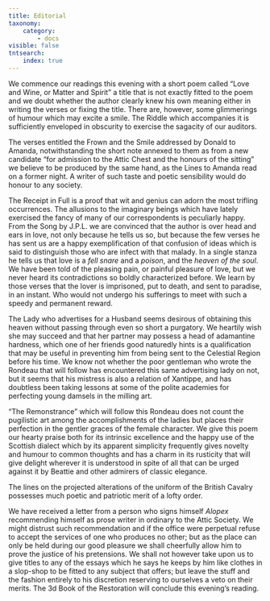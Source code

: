 ```yaml
---
title: Editorial
taxonomy:
    category:
        - docs
visible: false
tntsearch:
    index: true
---
```


We commence our readings this evening with a short poem called “Love and Wine, or Matter and Spirit” a title that is not exactly fitted to the poem and we doubt whether the author clearly knew his own meaning either in writing the verses or fixing the title. There are, however, some glimmerings of humour which may excite a smile. The Riddle which accompanies it is sufficiently enveloped in obscurity to exercise the sagacity of our auditors.

The verses entitled the Frown and the Smile addressed by Donald to Amanda, notwithstanding the short note annexed to them as from a new candidate “for admission to the Attic Chest and the honours of the sitting” we believe to be produced by the same hand, as the Lines to Amanda read on a former night. A writer of such taste and poetic sensibility would do honour to any society.

The Receipt in Full is a proof that wit and genius can adorn the most trifling occurrences. The allusions to the imaginary beings which have lately exercised the fancy of many of our correspondents is peculiarly happy. From the Song by J.P.L. we are convinced that the author is over head and ears in love, not only because he tells us so, but because the few verses he has sent us are a happy exemplification of that confusion of ideas which is said to distinguish those who are infect with that malady. In a single stanza he tells us that love is a *fell snare* and a *poison*, and the *heaven of the soul*. We have been told of the pleasing pain, or painful pleasure of love, but we never heard its contradictions so boldly characterized before. We learn by those verses that the lover is imprisoned, put to death, and sent to paradise, in an instant. Who would not undergo his sufferings to meet with such a speedy and permanent reward. 

The Lady who advertises for a Husband seems desirous of obtaining this heaven without passing through even so short a purgatory. We heartily wish she may succeed and that her partner may possess a head of adamantine hardness, which one of her friends good naturedly hints is a qualification that may be useful in preventing him from being sent to the Celestial Region before his time. We know not whether the poor gentleman who wrote the Rondeau that will follow has encountered this same advertising lady on not, but it seems that his mistress is also a relation of Xantippe, and has doubtless been taking lessons at some of the polite academies for perfecting young damsels in the milling art. 

“The Remonstrance” which will follow this Rondeau does not count the pugilistic art among the accomplishments of the ladies but places their perfection in the gentler graces of the female character. We give this poem our hearty praise both for its intrinsic excellence and the happy use of the Scottish dialect which by its apparent simplicity frequently gives novelty and humour to common thoughts and has a charm in its rusticity that will give delight wherever it is understood in spite of all that can be urged against it by Beattie and other admirers of classic elegance.

The lines on the projected alterations of the uniform of the British Cavalry possesses much poetic and patriotic merit of a lofty order.

We have received a letter from a person who signs himself *Alopex* recommending himself as prose writer in ordinary to the Attic Society. We might distrust such recommendation and if the office were perpetual refuse to accept the services of one who produces no other; but as the place can only be held during our good pleasure we shall cheerfully allow him to prove the justice of his pretensions. We shall not however take upon us to give titles to any of the essays which he says he keeps by him like clothes in a slop-shop to be fitted to any subject that offers; but leave the stuff and the fashion entirely to his discretion reserving to ourselves a veto on their merits. The 3d Book of the Restoration will conclude this evening’s reading.